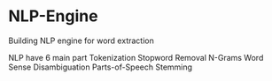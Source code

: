 # NLP-Engine
Building NLP  engine for word extraction

NLP have 6 main part
Tokenization
Stopword Removal
N-Grams
Word Sense Disambiguation
Parts-of-Speech
Stemming
